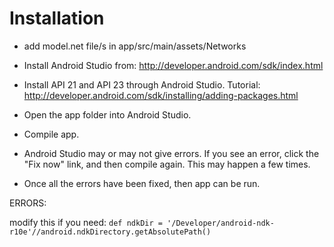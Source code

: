# Installation

- add model.net file/s in app/src/main/assets/Networks

- Install Android Studio from: http://developer.android.com/sdk/index.html
- Install API 21 and API 23 through Android Studio. Tutorial: http://developer.android.com/sdk/installing/adding-packages.html
- Open the app folder into Android Studio.
- Compile app.
- Android Studio may or may not give errors. If you see an error, click the "Fix now" link, and then compile again. This may happen a few times.
- Once all the errors have been fixed, then app can be run.


ERRORS:

modify this if you need:
`def ndkDir = '/Developer/android-ndk-r10e'//android.ndkDirectory.getAbsolutePath()`
